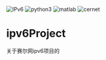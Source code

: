 ![IPv6](https://www.ipv6ready.org/images/logo.jpg)
![python3](https://www.python.org/static/community_logos/python-logo.png)
![matlab](https://cn.mathworks.com/includes_content/nextgen/images/bg_header_mwlogo_notag.jpg)
![cernet](http://www.cernet.com/images/cernet_logo.jpg)


# ipv6Project
关于赛尔网ipv6项目的
